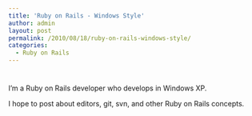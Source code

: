 ```yaml
---
title: 'Ruby on Rails - Windows Style'
author: admin
layout: post
permalink: /2010/08/18/ruby-on-rails-windows-style/
categories:
  - Ruby on Rails
---
```

# 

I’m a Ruby on Rails developer who develops in Windows XP.

I hope to post about editors, git, svn, and other Ruby on Rails concepts.